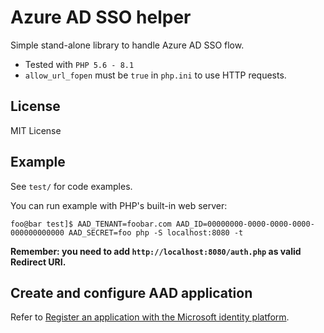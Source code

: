 # Azure AD SSO helper

Simple stand-alone library to handle Azure AD SSO flow.

- Tested with `PHP 5.6 - 8.1`
- `allow_url_fopen` must be `true` in `php.ini` to use HTTP requests.

## License

MIT License

## Example

See `test/` for code examples.

You can run example with PHP's built-in web server:
```
foo@bar test]$ AAD_TENANT=foobar.com AAD_ID=00000000-0000-0000-0000-000000000000 AAD_SECRET=foo php -S localhost:8080 -t
```

**Remember: you need to add `http://localhost:8080/auth.php` as valid Redirect URI.**

## Create and configure AAD application

Refer to [Register an application with the Microsoft identity platform](https://learn.microsoft.com/en-us/graph/auth-register-app-v2?view=graph-rest-1.0).